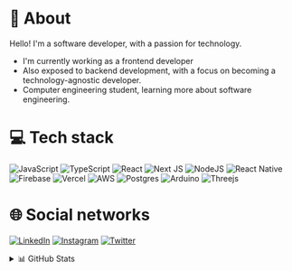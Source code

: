 # 👋 About 

Hello! I'm a software developer, with a passion for technology. 

- I'm currently working as a frontend developer
- Also exposed to backend development, with a focus on becoming a technology-agnostic developer.
- Computer engineering student, learning more about software engineering.
  
# 💻 Tech stack
  
![JavaScript](https://img.shields.io/badge/javascript-%23323330.svg?style=for-the-badge&logo=javascript&logoColor=%23F7DF1E)
![TypeScript](https://img.shields.io/badge/typescript-%23007ACC.svg?style=for-the-badge&logo=typescript&logoColor=white)
![React](https://img.shields.io/badge/react-%2320232a.svg?style=for-the-badge&logo=react&logoColor=%2361DAFB)
![Next JS](https://img.shields.io/badge/Next-black?style=for-the-badge&logo=next.js&logoColor=white)
![NodeJS](https://img.shields.io/badge/node.js-6DA55F?style=for-the-badge&logo=node.js&logoColor=white)
![React Native](https://img.shields.io/badge/react_native-%2320232a.svg?style=for-the-badge&logo=react&logoColor=%2361DAFB)
![Firebase](https://img.shields.io/badge/firebase-%23039BE5.svg?style=for-the-badge&logo=firebase)
![Vercel](https://img.shields.io/badge/vercel-%23000000.svg?style=for-the-badge&logo=vercel&logoColor=white)
![AWS](https://img.shields.io/badge/AWS-%23FF9900.svg?style=for-the-badge&logo=amazon-aws&logoColor=white)
![Postgres](https://img.shields.io/badge/postgres-%23316192.svg?style=for-the-badge&logo=postgresql&logoColor=white)
![Arduino](https://img.shields.io/badge/-Arduino-00979D?style=for-the-badge&logo=Arduino&logoColor=white)
![Threejs](https://img.shields.io/badge/threejs-black?style=for-the-badge&logo=three.js&logoColor=white)

# 🌐 Social networks

[![LinkedIn](https://img.shields.io/badge/LinkedIn-%230077B5.svg?logo=linkedin&logoColor=white)](https://linkedin.com/in/rodrigorvsn/) 
[![Instagram](https://img.shields.io/badge/Instagram-%23E4405F.svg?logo=Instagram&logoColor=white)](https://instagram.com/rodrigo_rvsn) 
[![Twitter](https://img.shields.io/badge/Twitter-%231DA1F2.svg?logo=Twitter&logoColor=white)](https://twitter.com/rodrigovictor81) 

<details>
<summary>📊 GitHub Stats</summary>

</br>
  
<img src="https://github-readme-stats-wheat-two-53.vercel.app/api?username=rodrigorvsn&theme=neon"  width="364px" />                    
<img src="https://github-readme-streak-stats.herokuapp.com/?user=rodrigorvsn&theme=neon" width="400px" />               

</details>
